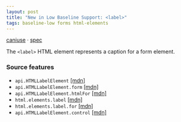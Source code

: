 ```yaml
---
layout: post
title: "New in Low Baseline Support: <label>"
tags: baseline-low forms html-elements
---
```


[caniuse](https://caniuse.com/?search=label) · [spec](https://html.spec.whatwg.org/multipage/forms.html#the-label-element)

The `<label>` HTML element represents a caption for a form element.

### Source features

- ``api.HTMLLabelElement`` [[mdn]](https://developer.mozilla.org/en-US/search?q=api.HTMLLabelElement)
- ``api.HTMLLabelElement.form`` [[mdn]](https://developer.mozilla.org/en-US/search?q=api.HTMLLabelElement.form)
- ``api.HTMLLabelElement.htmlFor`` [[mdn]](https://developer.mozilla.org/en-US/search?q=api.HTMLLabelElement.htmlFor)
- ``html.elements.label`` [[mdn]](https://developer.mozilla.org/en-US/search?q=html.elements.label)
- ``html.elements.label.for`` [[mdn]](https://developer.mozilla.org/en-US/search?q=html.elements.label.for)
- ``api.HTMLLabelElement.control`` [[mdn]](https://developer.mozilla.org/en-US/search?q=api.HTMLLabelElement.control)
